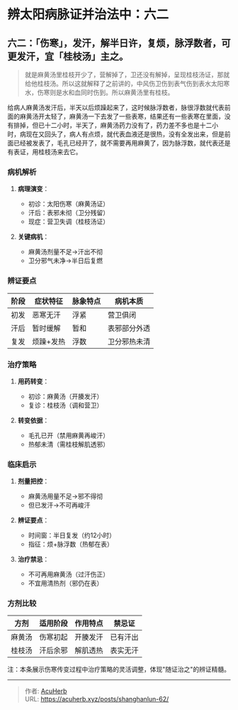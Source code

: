# 辨太阳病脉证并治法中：六二


## 六二：「伤寒」，发汗，解半日许，复烦，脉浮数者，可更发汗，宜「桂枝汤」主之。

<!--more-->

> 就是麻黄汤里桂枝开少了，营解掉了，卫还没有解掉，呈现桂枝汤证，那就给他桂枝汤。所以这就解释了之前讲的，中风伤卫伤到表气伤到表水太阳寒水，伤寒则是水和血同时伤到。所以麻黄汤里有桂枝。

给病人麻黄汤发汗后，半天以后烦躁起来了，这时候脉浮数者，脉很浮数就代表前面的麻黄汤开太轻了，麻黄汤一下去发了一些表寒，结果还有一些表寒在里面，没有排掉，但已十二小时，半天了，麻黄汤药力没有了，药力差不多也是十二小 时，病现在又回头了，病人有点烦，就代表血液还是很热，没有全发出来，但是前面已经被发表了，毛孔已经开了，就不需要再用麻黄了，因为脉浮数，就代表还是有表证，用桂枝汤来去它。

### 病机解析
1. **病理演变**：
   - 初诊：太阳伤寒（麻黄汤证）
   - 汗后：表邪未彻（卫分残留）
   - 现症：营卫失调（桂枝汤证）

2. **关键病机**：
   - 麻黄汤剂量不足→汗出不彻
   - 卫分邪气未净→半日后复燃

### 辨证要点
| 阶段     | 症状特征               | 脉象特点     | 病机本质         |
|----------|------------------------|--------------|------------------|
| 初发     | 恶寒无汗               | 浮紧         | 营卫俱闭         |
| 汗后     | 暂时缓解               | 暂和         | 表邪部分外透     |
| 复发     | 烦躁+发热              | 浮数         | 卫分邪热未清     |

### 治疗策略
1. **用药转变**：
   - 初诊：麻黄汤（开腠发汗）
   - 复诊：桂枝汤（调和营卫）

2. **转变依据**：
   - 毛孔已开（禁用麻黄再峻汗）
   - 热郁未清（需桂枝解肌透邪）

### 临床启示
1. **剂量把控**：
   - 麻黄汤用量不足→邪不得彻
   - 但已发汗→不可再峻汗

2. **辨证要点**：
   - 时间窗：半日复发（约12小时）
   - 指征：烦+脉浮数（热郁在表）

3. **治疗禁忌**：
   - 不可再用麻黄汤（过汗伤正）
   - 不宜用清热剂（邪仍在表）

### 方剂比较
| 方剂     | 适用阶段       | 作用特点       | 禁忌证         |
|----------|---------------|----------------|----------------|
| 麻黄汤   | 伤寒初起      | 开腠发汗       | 已有汗出       |
| 桂枝汤   | 汗后余邪      | 解肌透热       | 表实无汗       |

注：本条展示伤寒传变过程中治疗策略的灵活调整，体现"随证治之"的辨证精髓。

---

> 作者: [AcuHerb](https://acuherb.xyz)  
> URL: https://acuherb.xyz/posts/shanghanlun-62/  

